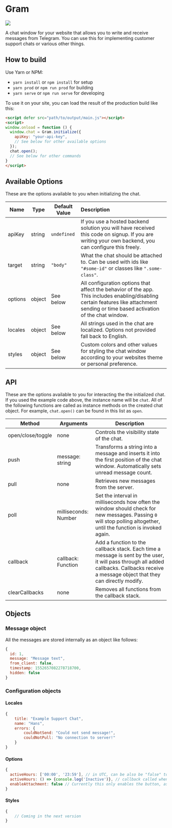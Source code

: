 # Gram

![](https://i.imgur.com/WdeYiFx.png)

A chat window for your website that allows you to write and receive messages from Telegram. You can use this for implementing customer support chats or various other things.

## How to build

Use Yarn or NPM:

+ `yarn install` or `npm install` for setup
+ `yarn prod` or `npm run prod` for building
+ `yarn serve` or `npm run serve` for developing

To use it on your site, you can load the result of the production build like this:

```html
<script defer src="path/to/output/main.js"></script>
<script>
window.onload = function () {
  window.chat = Gram.initialize({
    apiKey: "your-api-key",
    // See below for other available options
  });
  chat.open();
  // See below for other commands
}
</script>
```

## Available Options

These are the options available to you when initializing the chat.

|Name|Type|Default Value|Description|
|-|-|-|:--|
|apiKey|string|`undefined`|If you use a hosted backend solution you will have received this code on signup. If you are writing your own backend, you can configure this freely.|
|target|string|`"body"`|What the chat should be attached to. Can be used with ids like `"#some-id"` or classes like `".some-class"`.|
|options|object|See below|All configuration options that affect the behavior of the app. This includes enabling/disabling certain features like attachment sending or time based activation of the chat window.|
|locales|object| See below     |All strings used in the chat are localized. Options not provided fall back to English.|
|styles|object|See below|Custom colors and other values for styling the chat window according to your websites theme or personal preference.|



## API

These are the options available to you for interacting the the initialized chat. If you used the example code above, the instance name will be `chat`. All of the following functions are called as instance methods on the created chat object. For example, `chat.open()` can be found in this list as `open`.

|Method|Arguments|Description|
|-|-|-|
|open/close/toggle|none|Controls the visibility state of the chat.|
|push|message: string|Transforms a string into a message and inserts it into the first position of the chat window. Automatically sets unread message count.|
|pull|none|Retrieves new messages from the server.|
| poll              |milliseconds: Number|Set the interval in milliseconds how often the window should check for new messages. Passing `0` will stop polling altogether, until the function is invoked again.|
|callback|callback: Function|Add a function to the callback stack. Each time a message is sent by the user, it will pass through all added callbacks. Callbacks receive a message object that they can directly modify.|
|clearCallbacks|none|Removes all functions from the callback stack.|



## Objects

### Message object
All the messages are stored internally as an object like follows:

```js
{
  id: 1,
  message: "Message text",
  from_client: false,
  timestamp: 1552657082278718700,
  hidden: false
}
```



### Configuration objects

#### Locales

```js
{
    title: "Example Support Chat",
    name: "Hans",
    errors: {
        couldNotSend: "Could not send message!",
        couldNotPull: "No connection to server!"
    }
}
```

#### Options

```js
{
  activeHours: ['00:00', '23:59'], // in UTC, can be also be "false" to always show the chat
  activeHours: () => {console.log('Inactive')}, // callback called when time outside active hours
  enableAttachment: false // Currently this only enables the button, as the feature is not yet finished
}
```

#### Styles

```js
{
    // Coming in the next version
}
```

